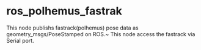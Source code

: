 ros_polhemus_fastrak
====================
This node publishs fastrack(polhemus) pose data as geometry_msgs/PoseStamped on ROS.~
This node access the fastrack via Serial port.
